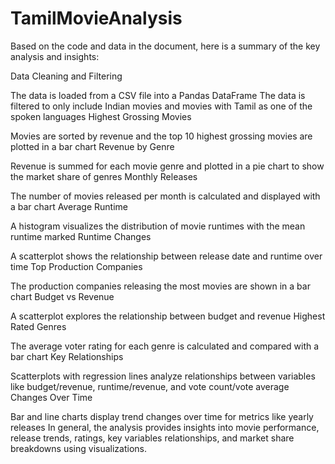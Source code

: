 # TamilMovieAnalysis

Based on the code and data in the document, here is a summary of the key analysis and insights:

Data Cleaning and Filtering

The data is loaded from a CSV file into a Pandas DataFrame
The data is filtered to only include Indian movies and movies with Tamil as one of the spoken languages
Highest Grossing Movies

Movies are sorted by revenue and the top 10 highest grossing movies are plotted in a bar chart
Revenue by Genre

Revenue is summed for each movie genre and plotted in a pie chart to show the market share of genres
Monthly Releases

The number of movies released per month is calculated and displayed with a bar chart
Average Runtime

A histogram visualizes the distribution of movie runtimes with the mean runtime marked
Runtime Changes

A scatterplot shows the relationship between release date and runtime over time
Top Production Companies

The production companies releasing the most movies are shown in a bar chart
Budget vs Revenue

A scatterplot explores the relationship between budget and revenue
Highest Rated Genres

The average voter rating for each genre is calculated and compared with a bar chart
Key Relationships

Scatterplots with regression lines analyze relationships between variables like budget/revenue, runtime/revenue, and vote count/vote average
Changes Over Time

Bar and line charts display trend changes over time for metrics like yearly releases
In general, the analysis provides insights into movie performance, release trends, ratings, key variables relationships, and market share breakdowns using visualizations.


